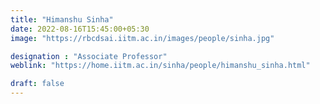 ```yaml
---
title: "Himanshu Sinha"
date: 2022-08-16T15:45:00+05:30
image: "https://rbcdsai.iitm.ac.in/images/people/sinha.jpg"

designation : "Associate Professor"
weblink: "https://home.iitm.ac.in/sinha/people/himanshu_sinha.html"

draft: false
---
```


